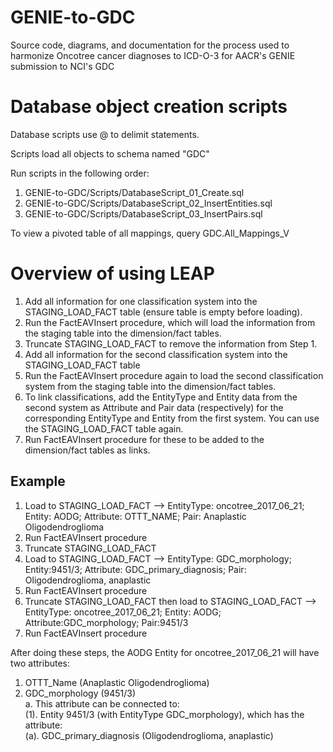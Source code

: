 # GENIE-to-GDC
Source code, diagrams, and documentation for the process used to harmonize Oncotree cancer diagnoses to ICD-O-3 for AACR's GENIE submission to NCI's GDC

# Database object creation scripts
Database scripts use @ to delimit statements.

Scripts load all objects to schema named "GDC"

Run scripts in the following order:
1. GENIE-to-GDC/Scripts/DatabaseScript_01_Create.sql
2. GENIE-to-GDC/Scripts/DatabaseScript_02_InsertEntities.sql
3. GENIE-to-GDC/Scripts/DatabaseScript_03_InsertPairs.sql

To view a pivoted table of all mappings, query GDC.All_Mappings_V

# Overview of using LEAP
1. Add all information for one classification system into the STAGING_LOAD_FACT table (ensure table is empty before loading).
2. Run the FactEAVInsert procedure, which will load the information from the staging table into the dimension/fact tables.
3. Truncate STAGING_LOAD_FACT to remove the information from Step 1.
4. Add all information for the second classification system into the STAGING_LOAD_FACT table 
5. Run the FactEAVInsert procedure again to load the second classification system from the staging table into the dimension/fact tables.
6. To link classifications, add the EntityType and Entity data from the second system as Attribute and Pair data (respectively) for the corresponding EntityType and Entity from the first system.  You can use the STAGING_LOAD_FACT table again.
7. Run FactEAVInsert procedure for these to be added to the dimension/fact tables as links.

## Example
1. Load to STAGING_LOAD_FACT --> EntityType: oncotree_2017_06_21; Entity: AODG; Attribute: OTTT_NAME; Pair: Anaplastic Oligodendroglioma
2. Run FactEAVInsert procedure
3. Truncate STAGING_LOAD_FACT
4. Load to STAGING_LOAD_FACT --> EntityType: GDC_morphology; Entity:9451/3; Attribute: GDC_primary_diagnosis; Pair: Oligodendroglioma, anaplastic
5. Run FactEAVInsert procedure
6. Truncate STAGING_LOAD_FACT then load to STAGING_LOAD_FACT --> EntityType: oncotree_2017_06_21; Entity: AODG; Attribute:GDC_morphology; Pair:9451/3
7. Run FactEAVInsert procedure

After doing these steps, the AODG Entity for oncotree_2017_06_21 will have two attributes: 
  1. OTTT_Name (Anaplastic Oligodendroglioma)
  2. GDC_morphology (9451/3) </br>
     a.  This attribute can be connected to: </br>
         (1). Entity 9451/3 (with EntityType GDC_morphology), which has the attribute: </br>
              (a).  GDC_primary_diagnosis (Oligodendroglioma, anaplastic)
